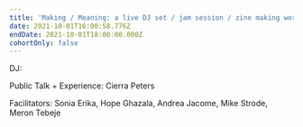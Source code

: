 ```yaml
---
title: 'Making / Meaning: a live DJ set / jam session / zine making workshop'
date: 2021-10-01T16:00:58.776Z
endDate: 2021-10-01T18:00:00.000Z
cohortOnly: false
---
```


DJ:

Public Talk + Experience: Cierra Peters

Facilitators: Sonia Erika, Hope Ghazala, Andrea Jacome, Mike Strode, Meron Tebeje
